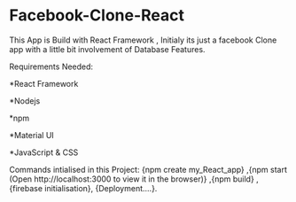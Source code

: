 # Facebook-Clone-React

This App is Build with React Framework , Initialy its just a facebook Clone app with a little bit involvement of Database Features.


Requirements Needed:                                                                        

 *React Framework
 
  *Nodejs
  
  *npm
  
  *Material UI 
  
  *JavaScript & CSS
		
Commands intialised in  this Project: {npm create my_React_app} ,{npm start (Open http://localhost:3000 to view it in the browser)} ,{npm build} ,{firebase initialisation},  {Deployment....}.
